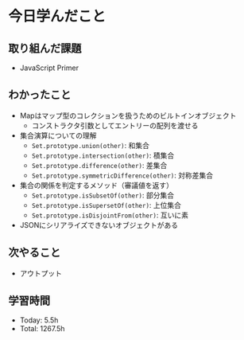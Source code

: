 # 今日学んだこと
## 取り組んだ課題
- JavaScript Primer
## わかったこと
- Mapはマップ型のコレクションを扱うためのビルトインオブジェクト
    - コンストラクタ引数としてエントリーの配列を渡せる
- 集合演算についての理解
    - `Set.prototype.union(other)`: 和集合
    - `Set.prototype.intersection(other)`: 積集合
    - `Set.prototype.difference(other)`: 差集合
    - `Set.prototype.symmetricDifference(other)`: 対称差集合
- 集合の関係を判定するメソッド（審議値を返す）
    - `Set.prototype.isSubsetOf(other)`: 部分集合
    - `Set.prototype.isSupersetOf(other)`: 上位集合
    - `Set.prototype.isDisjointFrom(other)`: 互いに素
- JSONにシリアライズできないオブジェクトがある
## 次やること
- アウトプット
## 学習時間
- Today: 5.5h
- Total: 1267.5h